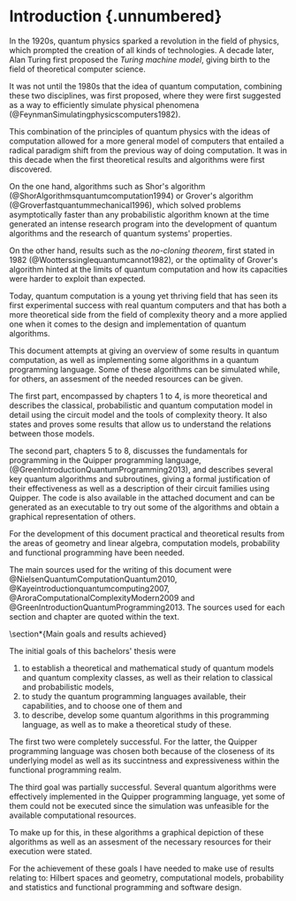 # Introduction {.unnumbered}

<!--Antecedentes-->

In the 1920s, quantum physics sparked a revolution in the field of physics, which prompted the creation of all kinds of technologies. A decade later, Alan Turing first proposed the *Turing machine model*, giving birth to the field of theoretical computer science.

It was not until the 1980s that the idea of quantum computation, combining these two disciplines, was first proposed, where they were first suggested as a way to efficiently simulate physical phenomena (@FeynmanSimulatingphysicscomputers1982).

This combination of the principles of quantum physics with the ideas of computation allowed for a more general model of computers that entailed a radical paradigm shift from the previous way of doing computation.
It was in this decade when the first theoretical results and algorithms were first discovered.

On the one hand, algorithms such as Shor's algorithm (@ShorAlgorithmsquantumcomputation1994) or Grover's algorithm (@Groverfastquantummechanical1996), which solved problems asymptotically faster than any probabilistic algorithm known at the time generated an intense research program into the development of quantum algorithms and the research of quantum systems' properties.

On the other hand, results such as the *no-cloning theorem*, first stated in 1982 (@Wootterssinglequantumcannot1982), or the optimality of Grover's algorithm hinted at the limits of quantum computation and how its capacities were harder to exploit than expected.

Today, quantum computation is a young yet thriving field that has seen its first experimental success with real quantum computers and that has both a more theoretical side from the field of complexity theory and a more applied one when it comes to the design and implementation of quantum algorithms.

<!--Descripción del problema-->
<!--Sintetizar el contenido de la memoria-->

This document attempts at giving an overview of some results in quantum computation, as well as implementing some algorithms in a quantum programming language.
Some of these algorithms can be simulated while, for others, an assesment of the needed resources can be given.

The first part, encompassed by chapters 1 to 4, is more theoretical and describes the classical, probabilistic and quantum computation model in detail using the circuit model and the tools of complexity theory.
It also states and proves some results that allow us to understand the relations between those models.

The second part, chapters 5 to 8, discusses the fundamentals for programming in the Quipper programming language, (@GreenIntroductionQuantumProgramming2013), and describes several key quantum algorithms and subroutines, giving a formal justification of their effectiveness as well as a description of their circuit families using Quipper. The code is also available in the attached document and can be generated as an executable to try out some of the algorithms and obtain a graphical representation of others.

<!--Técnicas y áreas matemática y conceptos informáticos utilizados-->

For the development of this document practical and theoretical results from the areas of geometry and linear algebra, computation models, probability and functional programming have been needed.

The main sources used for the writing of this document were @NielsenQuantumComputationQuantum2010, @Kayeintroductionquantumcomputing2007, @AroraComputationalComplexityModern2009 and @GreenIntroductionQuantumProgramming2013.
The sources used for each section and chapter are quoted within the text.


\section*{Main goals and results achieved}

<!--Objetivos inicialmente previstos-->

The initial goals of this bachelors' thesis were

1. to establish a theoretical and mathematical study of quantum models and quantum complexity classes, as well as their relation to classical and probabilistic models,
2. to study the quantum programming languages available, their capabilities, and to choose one of them and
3. to describe, develop some quantum algorithms in this programming language, as well as to make a theoretical study of these.

<!--Objetivos alcanzados-->

The first two  were completely successful.
For the latter, the Quipper programming language was chosen both because of the closeness of its underlying model as well as its succintness and expressiveness within the functional programming realm.

The third goal was partially successful.
Several quantum algorithms were effectively implemented in the Quipper programming language, yet some of them could not be executed since the simulation was unfeasible for the available computational resources.

To make up for this, in these algorithms a graphical depiction of these algorithms as well as an assesment of the necessary resources for their execution were stated.

<!--Aspectos formativos previos utilizados-->

For the achievement of these goals I have needed to make use of results relating to: Hilbert spaces and geometry, computational models, probability and statistics and functional programming and software design.
